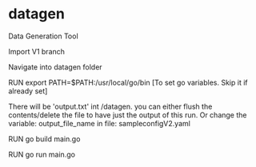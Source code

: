 # datagen
Data Generation Tool

Import V1 branch 

Navigate into datagen folder

RUN export PATH=$PATH:/usr/local/go/bin [To set go variables. Skip it if already set]

There will be 'output.txt' int /datagen. you can either flush the contents/delete the file to have just the output of this run. Or change the variable: output_file_name in file: sampleconfigV2.yaml

RUN go build main.go

RUN go run main.go

